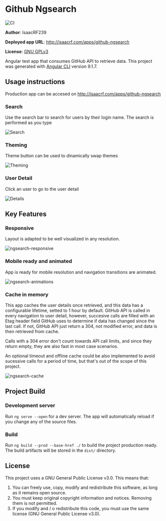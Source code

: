 # Github Ngsearch
![CI](https://github.com/IsaacRF/github-ngsearch/workflows/CI/badge.svg)

**Author**: IsaacRF239

**Deployed app URL**: http://isaacrf.com/apps/github-ngsearch

**License**: [GNU GPLv3](https://github.com/IsaacRF/github-ngsearch#license)

Angular test app that consumes GitHub API to retrieve data. This project was generated with [Angular CLI](https://github.com/angular/angular-cli) version 9.1.7.

## Usage instructions

Production app can be accesed on http://isaacrf.com/apps/github-ngsearch

### Search
Use the search bar to search for users by their login name. The search is performed as you type

![Search](https://user-images.githubusercontent.com/2803925/83993510-e6eea280-a953-11ea-9202-693eac95ffbf.gif)

### Theming
Theme button can be used to dinamically swap themes

![Theming](https://user-images.githubusercontent.com/2803925/83993507-e5bd7580-a953-11ea-80b2-799a2a032f42.gif)

### User Detail

Click an user to go to the user detail

![Details](https://user-images.githubusercontent.com/2803925/83993503-e3f3b200-a953-11ea-9e6b-630633d8624c.gif)

## Key Features

### Responsive

Layout is adapted to be well visualized in any resolution.

![ngsearch-responsive](https://user-images.githubusercontent.com/2803925/85222356-8717e300-b3ba-11ea-8a82-a7b81346fdef.gif)

### Mobile ready and animated

App is ready for mobile resolution and navigation transitions are animated.

![ngsearch-animations](https://user-images.githubusercontent.com/2803925/85222357-897a3d00-b3ba-11ea-813c-9e5beb702ceb.gif)

### Cache in memory

This app caches the user details once retrieved, and this data has a configurable lifetime, setted to 1 hour by default. GitHub API is called in every navigation to user detail, however, succesive calls are filled with an Etag header field GitHub uses to determine if data has changed since the last call. If not, GitHub API just return a 304, not modified error, and data is then retrieved from cache.

Calls with a 304 error don't count towards API call limits, and since they return empty, they are also fast in most case scenarios.

An optional timeout and offline cache could be also implemented to avoid sucessive calls for a period of time, but that's out of the scope of this project.

![ngsearch-cache](https://user-images.githubusercontent.com/2803925/85222358-8aab6a00-b3ba-11ea-9c29-90ffd3584e61.gif)

## Project Build

### Development server

Run `ng serve --open` for a dev server. The app will automatically reload if you change any of the source files.

### Build

Run `ng build --prod --base-href ./` to build the project production ready. The build artifacts will be stored in the `dist/` directory.

## License
This project uses a GNU General Public License v3.0. This means that:

1. You can freely use, copy, modify and redistribute this software, as long as it remains open source.
2. You must keep original copyright information and notices. Removing them is not permitted.
3. If you modify and / o redistribute this code, you must use the same license (GNU General Public License v3.0).
